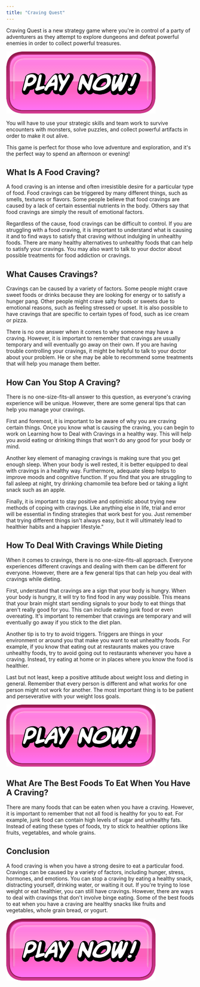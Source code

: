```yaml
---
title: "Craving Quest"
---
```


Craving Quest is a new strategy game where you're in control of a party of adventurers as they attempt to explore dungeons and defeat powerful enemies in order to collect powerful treasures.

[![button](https://github.com/erogames/erogames.github.io/blob/main/Play_Now.png?raw=true)](https://erogeshi.com/play-now)


You will have to use your strategic skills and team work to survive encounters with monsters, solve puzzles, and collect powerful artifacts in order to make it out alive.

This game is perfect for those who love adventure and exploration, and it's the perfect way to spend an afternoon or evening!

## What Is A Food Craving?
A food craving is an intense and often irresistible desire for a particular type of food. Food cravings can be triggered by many different things, such as smells, textures or flavors. Some people believe that food cravings are caused by a lack of certain essential nutrients in the body. Others say that food cravings are simply the result of emotional factors.

Regardless of the cause, food cravings can be difficult to control. If you are struggling with a food craving, it is important to understand what is causing it and to find ways to satisfy that craving without indulging in unhealthy foods. There are many healthy alternatives to unhealthy foods that can help to satisfy your cravings. You may also want to talk to your doctor about possible treatments for food addiction or cravings.

## What Causes Cravings?
Cravings can be caused by a variety of factors. Some people might crave sweet foods or drinks because they are looking for energy or to satisfy a hunger pang. Other people might crave salty foods or sweets due to emotional reasons, such as feeling stressed or upset. It is also possible to have cravings that are specific to certain types of food, such as ice cream or pizza.

There is no one answer when it comes to why someone may have a craving. However, it is important to remember that cravings are usually temporary and will eventually go away on their own. If you are having trouble controlling your cravings, it might be helpful to talk to your doctor about your problem. He or she may be able to recommend some treatments that will help you manage them better.

## How Can You Stop A Craving?

There is no one-size-fits-all answer to this question, as everyone's craving experience will be unique. However, there are some general tips that can help you manage your cravings.

First and foremost, it is important to be aware of why you are craving certain things. Once you know what is causing the craving, you can begin to work on Learning how to Deal with Cravings in a healthy way. This will help you avoid eating or drinking things that won't do any good for your body or mind.

Another key element of managing cravings is making sure that you get enough sleep. When your body is well rested, it is better equipped to deal with cravings in a healthy way. Furthermore, adequate sleep helps to improve moods and cognitive function. If you find that you are struggling to fall asleep at night, try drinking chamomile tea before bed or taking a light snack such as an apple.

Finally, it is important to stay positive and optimistic about trying new methods of coping with cravings. Like anything else in life, trial and error will be essential in finding strategies that work best for you. Just remember that trying different things isn't always easy, but it will ultimately lead to healthier habits and a happier lifestyle."

## How To Deal With Cravings While Dieting

When it comes to cravings, there is no one-size-fits-all approach. Everyone experiences different cravings and dealing with them can be different for everyone. However, there are a few general tips that can help you deal with cravings while dieting.

First, understand that cravings are a sign that your body is hungry. When your body is hungry, it will try to find food in any way possible. This means that your brain might start sending signals to your body to eat things that aren't really good for you. This can include eating junk food or even overeating. It's important to remember that cravings are temporary and will eventually go away if you stick to the diet plan.

Another tip is to try to avoid triggers. Triggers are things in your environment or around you that make you want to eat unhealthy foods. For example, if you know that eating out at restaurants makes you crave unhealthy foods, try to avoid going out to restaurants whenever you have a craving. Instead, try eating at home or in places where you know the food is healthier.

Last but not least, keep a positive attitude about weight loss and dieting in general. Remember that every person is different and what works for one person might not work for another. The most important thing is to be patient and perseverative with your weight loss goals.

[![button](https://github.com/erogames/erogames.github.io/blob/main/Play_Now.png?raw=true)](https://erogeshi.com/play-now)

## What Are The Best Foods To Eat When You Have A Craving?

There are many foods that can be eaten when you have a craving. However, it is important to remember that not all food is healthy for you to eat. For example, junk food can contain high levels of sugar and unhealthy fats. Instead of eating these types of foods, try to stick to healthier options like fruits, vegetables, and whole grains.

## Conclusion

A food craving is when you have a strong desire to eat a particular food. Cravings can be caused by a variety of factors, including hunger, stress, hormones, and emotions. You can stop a craving by eating a healthy snack, distracting yourself, drinking water, or waiting it out. If you're trying to lose weight or eat healthier, you can still have cravings. However, there are ways to deal with cravings that don't involve binge eating. Some of the best foods to eat when you have a craving are healthy snacks like fruits and vegetables, whole grain bread, or yogurt.

[![button](https://github.com/erogames/erogames.github.io/blob/main/Play_Now.png?raw=true)](https://erogeshi.com/play-now)